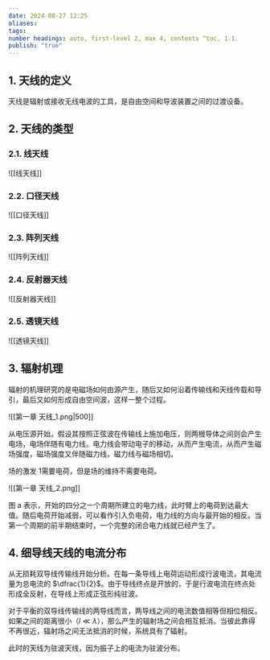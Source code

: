 ```yaml
---
date: 2024-08-27 12:25
aliases: 
tags: 
number headings: auto, first-level 2, max 4, contents ^toc, 1.1.
publish: "true"
---
```

## 1. 天线的定义

天线是辐射或接收无线电波的工具，是自由空间和导波装置之间的过渡设备。

## 2. 天线的类型

### 2.1. 线天线

![[线天线]]

### 2.2. 口径天线

![[口径天线]]

### 2.3. 阵列天线

![[阵列天线]]

### 2.4. 反射器天线

![[反射器天线]]

### 2.5. 透镜天线

![[透镜天线]]

## 3. 辐射机理

辐射的机理研究的是电磁场如何由源产生，随后又如何沿着传输线和天线传载和导引，最后又如何形成自由空间波，这样一整个过程。

![[第一章 天线_1.png|500]]

从电压源开始，假设其按照正弦波在传输线上施加电压，则两根导体之间则会产生电场，电场伴随有电力线。电力线会带动电子的移动，从而产生电流，从而产生磁场强度，磁场强度又伴随磁力线，磁力线与磁场相切。

场的激发 1需要电荷，但是场的维持不需要电荷。

![[第一章 天线_2.png]]

图 a 表示，开始的四分之一个周期所建立的电力线，此时臂上的电荷到达最大值。随后电荷开始减弱，可以看作引入负电荷，电力线的方向与最开始的相反。当第一个周期的前半期结束时，一个完整的闭合电力线就已经产生了。

## 4. 细导线天线的电流分布

从无损耗双导线传输线开始分析。在每一条导线上电荷运动形成行波电流，其电流量为总电流的 $\dfrac{1}{2}$。由于导线终点是开放的，于是行波电流在终点处形成全反射，在导线上形成正弦形纯驻波。

对于平衡的双导线传输线的两导线而言，两导线之间的电流数值相等但相位相反。如果之间的距离很小（$l\ll \lambda$），那么产生的辐射场之间会相互抵消。当彼此靠得不再很近，辐射场之间无法抵消的时候，系统具有了辐射。

此时的天线为驻波天线，因为振子上的电流为驻波分布。


